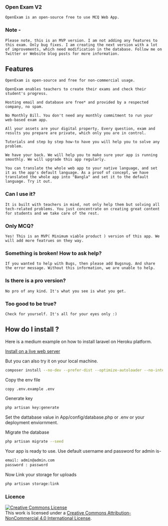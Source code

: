 ### Open Exam V2
    
    OpenExam is an open-source free to use MCQ Web App.

### Note -

    Please note, this is an MVP version. I am not adding any features to this exam. Only bug fixes. I am creating the next version with a lot of improvements, which need modification in the database. Follow me on Twitter or Website blog posts for more information.


## Features
    
    OpenExam is open-source and free for non-commercial usage.

    OpenExam enables teachers to create their exams and check their student's progress.

    Hosting email and database are free* and provided by a respected company, no spam.

    No Monthly Bill. You don't need any monthly commitment to run your web-based exam app.

    All your assets are your digital property. Every question, exam and results you prepare are private, which only you are in control.

    Tutorials and step by step how-to have you will help you to solve any problem.

    We have your back. We will help you to make sure your app is running smoothly. We will upgrade this app regularly.

    You can translate the whole web app to your native language, and set it as the app's default language. As a proof of concept, we have translated the whole app into "Bangla" and set it to the default language. Try it out.

 ### Can I use it?

    It is built with teachers in mind, not only help them but solving all tech-related problems. You just concentrate on creating great content for students and we take care of the rest.

 ### Only MCQ?

    Yes! This is an MVP( Minimum viable product ) version of this app. We will add more featrues on they way.

 ### Something is broken! How to ask help?
    
    If you wanted to help with Bugs, then please add Bugsnug. And share the error message. Without this information, we are unable to help.

 ### Is there is a pro version?
    
    No pro of any kind. It's what you see is what you get.

 ### Too good to be true?
    
    Check for yourself. It's all for your eyes only :)

## How do I install ?

Here is a medium example on how to install laravel on Heroku platform.

[Install on a live web server](https://debjit012.medium.com/how-did-i-host-my-blood-donation-diary-app-on-heroku-for-free-be03f8f4e1c9)

But you can also try it on your local machine.

```bash
composer install --no-dev --prefer-dist --optimize-autoloader --no-interaction
```

Copy the env file 

```bash
copy .env.example .env
```
Generate key 

```bash
php artisan key:generate
```
Set the dattabase value in App/config/database.php or .env or your deployment enviornment.

Migrate the database

```bash
php artisan migrate --seed
```
Your app is ready to use. Use default username and password for admin is-

```bash
email: admin@admin.com
password : password
```
Now Link your storage for uploads
```bash
php artisan storage:link
```


### Licence
<a rel="license" href="http://creativecommons.org/licenses/by-nc/4.0/"><img alt="Creative Commons License" style="border-width:0" src="https://i.creativecommons.org/l/by-nc/4.0/88x31.png" /></a><br />This work is licensed under a <a rel="license" href="http://creativecommons.org/licenses/by-nc/4.0/">Creative Commons Attribution-NonCommercial 4.0 International License</a>.
